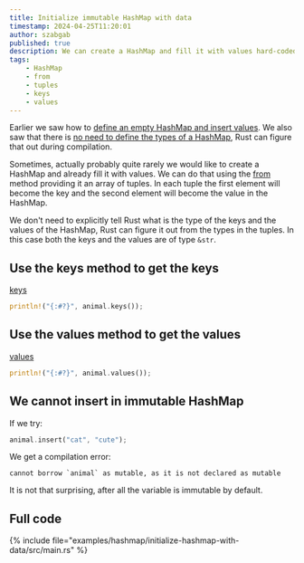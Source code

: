 ```yaml
---
title: Initialize immutable HashMap with data
timestamp: 2024-04-25T11:20:01
author: szabgab
published: true
description: We can create a HashMap and fill it with values hard-coded in the application.
tags:
    - HashMap
    - from
    - tuples
    - keys
    - values
---
```


Earlier we saw how to [define an empty HashMap and insert values](/create-empty-hashmap-and-insert-pairs).
We also saw that there is [no need to define the types of a HashMap](/create-empty-hashmap-without-type-definition), Rust can figure that out during compilation.


Sometimes, actually probably quite rarely we would like to create a HashMap and already fill it with values. We can do that using the
[from](https://doc.rust-lang.org/std/collections/hash_map/struct.HashMap.html#method.from) method providing it an array of tuples.
In each tuple the first element will become the key and the second element will become the value in the HashMap.

We don't need to explicitly tell Rust what is the type of the keys and the values of the HashMap, Rust can figure it out from the
types in the tuples. In this case both the keys and the values are of type `&str`.


## Use the keys method to get the keys

[keys](https://doc.rust-lang.org/std/collections/hash_map/struct.HashMap.html#method.keys)

```rust
println!("{:#?}", animal.keys());
```

## Use the values method to get the values

[values](https://doc.rust-lang.org/std/collections/hash_map/struct.HashMap.html#method.values)


```rust
println!("{:#?}", animal.values());
```


## We cannot insert in immutable HashMap

If we try:

```rust
animal.insert("cat", "cute");
```

We get a compilation error:

```
cannot borrow `animal` as mutable, as it is not declared as mutable
```

It is not that surprising, after all the variable is immutable by default.


## Full code

{% include file="examples/hashmap/initialize-hashmap-with-data/src/main.rs" %}


